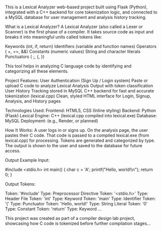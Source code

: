This is a Lexical Analyzer web-based project built using Flask (Python), integrated with a C++ backend for core tokenization logic, and connected to a MySQL database for user management and analysis history tracking.

What is a Lexical Analyzer?
A Lexical Analyzer (also called a Lexer or Scanner) is the first phase of a compiler. It takes source code as input and breaks it into meaningful units called tokens like:

Keywords (int, if, return)
Identifiers (variable and function names)
Operators ( +, ==, &&)
Constants (numeric values)
String and character literals
Punctuators ( ;, {, })

This tool helps in analyzing C language code by identifying and categorizing all these elements.

Project Features:
User Authentication (Sign Up / Login system)
Paste or upload C code to analyze
Lexical Analysis Output with token classification
User History Tracking stored in MySQL
C++ backend for fast and accurate tokenization (lexical.cpp)
Clean, styled HTML interface for Login, Signup, Analysis, and History pages

Technologies Used:
Frontend: HTML5, CSS (Inline styling)
Backend: Python (Flask)
Lexical Engine: C++ (lexical.cpp compiled into lexical.exe)
Database: MySQL
Deployment: (e.g., Render, or planned)

How It Works:
A user logs in or signs up.
On the analysis page, the user pastes their C code.
That code is passed to a compiled lexical.exe (from lexical.cpp) for processing.
Tokens are generated and categorized by type.
The output is shown to the user and saved to the database for future access.

Output Example
Input:

#include <stdio.h>
int main() {
    char c = 'A';
    printf("Hello, world!\n");
    return 0;
}

Output Tokens:

Token: '#include'     Type: Preprocessor Directive
Token: '<stdio.h>'    Type: Header File
Token: 'int'          Type: Keyword
Token: 'main'         Type: Identifier
Token: '('            Type: Punctuator
Token: 'Hello, world!' Type: String Literal
Token: '0'             Type: Constant
Token: 'return'        Type: Keyword
...

This project was created as part of a compiler design lab project, showcasing how C code is tokenized before further compilation stages...
